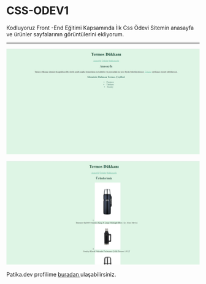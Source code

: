 # CSS-ODEV1
Kodluyoruz Front -End Eğitimi Kapsamında İlk Css Ödevi
Sitemin anasayfa ve ürünler sayfalarının görüntülerini ekliyorum.

---
![Anasayfa](img/anasayfa.jpg)

![Urunler](img/product.jpg)

Patika.dev profilime [buradan ](https://app.patika.dev/ersun)ulaşabilirsiniz.

